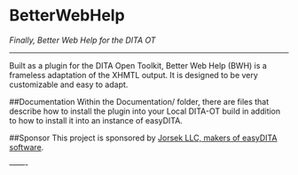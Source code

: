BetterWebHelp
=============

_Finally, Better Web Help for the DITA OT_

---

Built as a plugin for the DITA Open Toolkit, Better Web Help (BWH) is a frameless adaptation of the XHMTL output. It is designed to be very customizable and easy to adapt.

##Documentation
Within the Documentation/ folder, there are files that describe how to install the plugin into your Local DITA-OT build in addition to how to install it into an instance of easyDITA.

##Sponsor
This project is sponsored by [Jorsek LLC, makers of easyDITA software](http://www.easydita.com).

——-